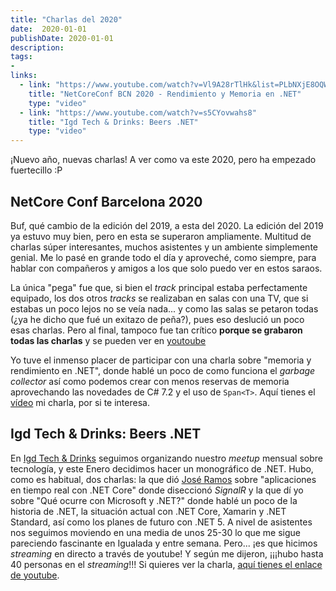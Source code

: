 ```yaml
---
title: "Charlas del 2020"
date:  2020-01-01
publishDate: 2020-01-01
description:
tags:
-
links:
  - link: "https://www.youtube.com/watch?v=Vl9A28rTlHk&list=PLbNXjE8OQW5waMf1tZC_8MMHYFlU8CePt"
    title: "NetCoreConf BCN 2020 - Rendimiento y Memoria en .NET"
    type: "video"
  - link: "https://www.youtube.com/watch?v=s5CYovwahs8"
    title: "Igd Tech & Drinks: Beers .NET"
    type: "video"
---
```


¡Nuevo año, nuevas charlas! A ver como va este 2020, pero ha empezado fuertecillo :P

## NetCore Conf Barcelona 2020

Buf, qué cambio de la edición del 2019, a esta del 2020. La edición del 2019 ya estuvo muy bien, pero en esta se superaron ampliamente. Multitud de charlas súper interesantes, muchos asistentes y un ambiente simplemente genial. Me lo pasé en grande todo el día y aproveché, como siempre, para hablar con compañeros y amigos a los que solo puedo ver en estos saraos.

La única "pega" fue que, si bien el _track_ principal estaba perfectamente equipado, los dos otros _tracks_ se realizaban en salas con una TV, que si estabas un poco lejos no se veía nada... y como las salas se petaron todas (¿ya he dicho que fué un exitazo de peña?), pues eso deslució un poco esas charlas. Pero al final, tampoco fue tan crítico **porque se grabaron todas las charlas** y se pueden ver en [youtoube](https://www.youtube.com/playlist?list=PLbNXjE8OQW5waMf1tZC_8MMHYFlU8CePt)

Yo tuve el inmenso placer de participar con una charla sobre "memoria y rendimiento en .NET", donde hablé un poco de como funciona el _garbage collector_ así como podemos crear con menos reservas de memoria aprovechando las novedades de C# 7.2 y el uso de `Span<T>`. Aquí tienes el [vídeo](https://www.youtube.com/watch?v=Vl9A28rTlHk&list=PLbNXjE8OQW5waMf1tZC_8MMHYFlU8CePt) mi charla, por si te interesa.

## Igd Tech & Drinks: Beers .NET

En [Igd Tech & Drinks](https://www.meetup.com/IGD-Tech-Drinks/) seguimos organizando nuestro _meetup_ mensual sobre tecnología, y este Enero decidimos hacer un monográfico de .NET. Hubo, como es habitual, dos charlas: la que dió [José Ramos](https://twitter.com/jrsrubio) sobre "aplicaciones en tiempo real con .NET Core" donde diseccionó _SignalR_ y la que dí yo sobre "Qué ocurre con Microsoft y .NET?" donde hablé un poco de la historia de .NET, la situación actual con .NET Core, Xamarin y .NET Standard, así como los planes de futuro con .NET 5. A nivel de asistentes nos seguimos moviendo en una media de unos 25-30 lo que me sigue pareciendo fascinante en Igualada y entre semana. Pero... ¡es que hicimos _streaming_ en directo a través de youtube! Y según me dijeron, ¡¡¡hubo hasta 40 personas en el _streaming_!!! Si quieres ver la charla, [aquí tienes el enlace de youtube](https://www.youtube.com/watch?v=s5CYovwahs8).